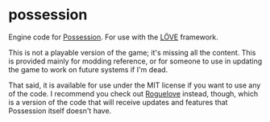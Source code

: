 # possession
Engine code for [Possession](http://possessiongame.com/ "Possession"). For use with the [LÖVE](http://love2d.org/ "LÖVE") framework.

This is not a playable version of the game; it's missing all the content. This is provided mainly for modding reference, or for someone to use in updating the game to work on future systems if I'm dead.

That said, it is available for use under the MIT license if you want to use any of the code. I recommend you check out [Roguelove](https://github.com/vaughantay/roguelove "Roguelove") instead, though, which is a version of the code that will receive updates and features that Possession itself doesn't have.
